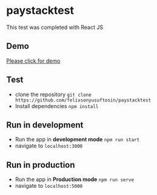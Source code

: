 # paystacktest

This test was completed with React JS

## Demo

[Please click for demo](https://5db2489295ba32018c637894--silly-rosalind-8797f1.netlify.com/)

## Test

- clone the repository `git clone https://github.com/felixsonyusuftosin/paystacktest`
- Install dependencies `npm install`

## Run in development

- Run the app in **development mode** `npm run start`
- navigate to `localhost:3000`

## Run in production

- Run the app in **Production mode** `npm run serve`
- navigate to `localhost:5000`
